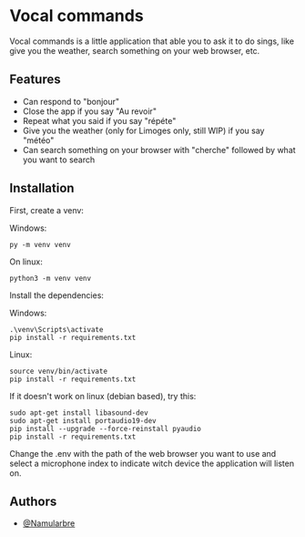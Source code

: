 # Vocal commands

Vocal commands is a little application that able you to ask it to do sings, like give you the weather, search something on your web browser, etc.
## Features

- Can respond to "bonjour"
- Close the app if you say "Au revoir"
- Repeat what you said if you say "répéte"
- Give you the weather (only for Limoges only, still WIP) if you say "météo"
- Can search something on your browser with "cherche" followed by what you want to search



## Installation

First, create a venv:

Windows:
````
py -m venv venv
````
On linux:
````
python3 -m venv venv
````

Install the dependencies:

Windows:
````
.\venv\Scripts\activate
pip install -r requirements.txt
````

Linux:
````
source venv/bin/activate
pip install -r requirements.txt
````

If it doesn't work on linux (debian based), try this:
````
sudo apt-get install libasound-dev
sudo apt-get install portaudio19-dev
pip install --upgrade --force-reinstall pyaudio
pip install -r requirements.txt
````

Change the .env with the path of the web browser you want to use and select a microphone index to indicate witch device the application will listen on.

## Authors

- [@Namularbre](https://github.com/Namularbre)
